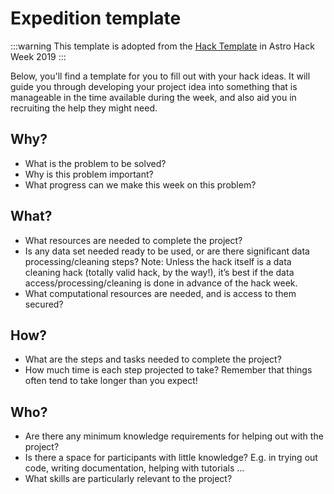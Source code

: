 # Expedition template

:::warning
This template is adopted from the [Hack Template](https://github.com/AstroHackWeek/AstroHackWeek2019/wiki/Hack-Template) in Astro Hack Week 2019
:::

Below, you'll find a template for you to fill out with your hack ideas. It will guide you through developing your project idea into something that is manageable in the time available during the week, and also aid you in recruiting the help they might need. 

## Why?
* What is the problem to be solved?
* Why is this problem important? 
* What progress can we make this week on this problem?

## What?
* What resources are needed to complete the project?
* Is any data set needed ready to be used, or are there significant data processing/cleaning steps? Note: Unless the hack itself is a data cleaning hack (totally valid hack, by the way!), it’s best if the data access/processing/cleaning is done in advance of the hack week.
* What computational resources are needed, and is access to them secured?

## How?
* What are the steps and tasks needed to complete the project?
* How much time is each step projected to take? Remember that things often tend to take longer than you expect!

## Who?
* Are there any minimum knowledge requirements for helping out with the project?
* Is there a space for participants with little knowledge? E.g. in trying out code, writing documentation, helping with tutorials ...
* What skills are particularly relevant to the project?
